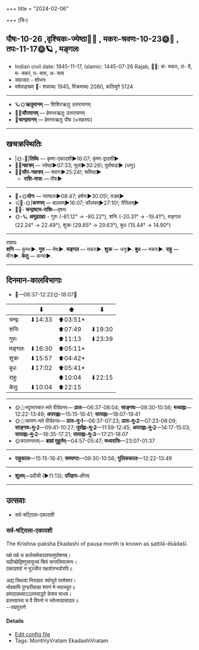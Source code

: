 +++
title = "2024-02-06"

+++
(चि॰)
## पौषः-10-26  ,वृश्चिकः-ज्येष्ठा🌛🌌  ,  मकरः-श्रवणः-10-23🌞🌌  ,  तपः-11-17🌞🪐  , मङ्गलः
- Indian civil date: 1945-11-17, Islamic: 1445-07-26 Rajab, 🌌🌞: सं- मकरः, तं- तै, म- मकरं, प- माघ, अ- माघ
- संवत्सरः - शोभनः
- वर्षसङ्ख्या 🌛- शकाब्दः 1945, विक्रमाब्दः 2080, कलियुगे 5124
___________________
- 🪐🌞**ऋतुमानम्** — शिशिरऋतुः उत्तरायणम्
- 🌌🌞**सौरमानम्** — हेमन्तऋतुः उत्तरायणम्
- 🌛**चान्द्रमानम्** — हेमन्तऋतुः पौषः (≈सहस्यः)
___________________


## खचक्रस्थितिः
- |🌞-🌛|**तिथिः** — कृष्ण-एकादशी►16:07; कृष्ण-द्वादशी►  
- 🌌🌛**नक्षत्रम्** — ज्येष्ठा►07:33; मूला►30:26!; पूर्वाषाढा► (धनुः)  
- 🌌🌞**सौर-नक्षत्रम्** — श्रवणः►25:24!; श्रविष्ठा►  
  - **राशि-मासः** — पौषः► 
___________________
- 🌛+🌞**योगः** — व्याघातः►08:47; हर्षणः►30:05!; वज्रम्►  
- २|🌛-🌞|**करणम्** — बालवम्►16:07; कौलवम्►27:10!; तैतिलम्►  
- 🌌🌛- **चन्द्राष्टम-राशिः**—वृषभः  
- 🌞-🪐 **अमूढग्रहाः** - गुरुः (-81.12° → -80.22°), शनिः (-20.31° → -19.41°), मङ्गलः (22.24° → 22.49°), शुक्रः (29.85° → 29.63°), बुधः (15.44° → 14.90°)
___________________
राशयः  
**शनि** — कुम्भः►. **गुरु** — मेषः►. **मङ्गल** — मकरः►. **शुक्र** — धनुः►. **बुध** — मकरः►. **राहु** — मीनः►. **केतु** — कन्या►. 
___________________


## दिनमान-कालविभागाः
- 🌅—06:37-12:22🌞-18:07🌇  

|      |⬇     |⬆     |⬇     |
|------|-----|-----|------|
|चन्द्रः|⬇14:33 |⬆03:51*|     |
|शनिः   |     |⬆07:49 |⬇19:30 |
|गुरुः  |     |⬆11:13 |⬇23:39 |
|मङ्गलः |⬇16:30 |⬆05:11*|     |
|शुक्रः |⬇15:57 |⬆04:42*|     |
|बुधः   |⬇17:02 |⬆05:41*|     |
|राहुः  |     |⬆10:04 |⬇22:15 |
|केतुः  |⬇10:04 |⬆22:15 |     |
___________________
- 🌞⚝भट्टभास्कर-मते वीर्यवन्तः— **प्रातः**—06:37-08:04; **साङ्गवः**—09:30-10:56; **मध्याह्नः**—12:22-13:49; **अपराह्णः**—15:15-16:41; **सायाह्नः**—18:07-19:41  
- 🌞⚝सायण-मते वीर्यवन्तः— **प्रातः-मु॰1**—06:37-07:23; **प्रातः-मु॰2**—07:23-08:09; **साङ्गवः-मु॰2**—09:41-10:27; **पूर्वाह्णः-मु॰2**—11:59-12:45; **अपराह्णः-मु॰2**—14:17-15:03; **सायाह्नः-मु॰2**—16:35-17:21; **सायाह्नः-मु॰3**—17:21-18:07  
- 🌞कालान्तरम्— **ब्राह्मं मुहूर्तम्**—04:57-05:47; **मध्यरात्रिः**—23:07-01:37  
___________________
- **राहुकालः**—15:15-16:41; **यमघण्टः**—09:30-10:56; **गुलिककालः**—12:22-13:49  
___________________
- **शूलम्**—उदीची (►11:13); **परिहारः**–क्षीरम्  
___________________

## उत्सवाः
- सर्व-षट्तिला-एकादशी
### सर्व-षट्तिला-एकादशी



The Krishna-paksha Ekadashi of pauṣa month is known as ṣaṭtilā-ēkādaśī.

पक्षे पक्षे च कर्तव्यमेकादश्यामुपोषणम्।  
यदीच्छेद्विष्णुसायुज्यं श्रियं सन्ततिमात्मनः।  
एकादश्यां न भुञ्जीत पक्षयोरुभयोरपि॥  
  
अद्य स्थित्वा निराहारः श्वोभूते परमेश्वर।  
भोक्ष्यामि पुण्डरीकाक्ष शरणं मे भवाच्युत॥  
प्रमादादथवाऽऽलस्याद्धरे केशव माधव।  
व्रतस्यास्य च वै विघ्नो न भवेत्त्वत्प्रसादतः॥  
--पद्मपुराणे



#### Details
- [Edit config file](https://github.com/jyotisham/adyatithi/blob/master/time_focus/monthly/ekAdashI/description_only/SaTtilA-EkAdazI.toml)
- Tags: MonthlyVratam EkadashiVratam



